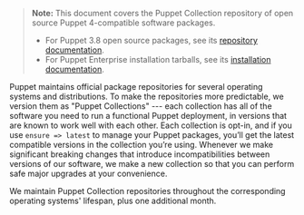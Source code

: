 > **Note:** This document covers the Puppet Collection repository of open source Puppet 4-compatible software packages.
> -   For Puppet 3.8 open source packages, see its [repository documentation](/puppet/3.8/puppet_repositories.html).
> -   For Puppet Enterprise installation tarballs, see its [installation documentation](/pe/latest/install_basic.html).

Puppet maintains official package repositories for several operating systems and distributions. To make the repositories more predictable, we version them as "Puppet Collections" --- each collection has all of the software you need to run a functional Puppet deployment, in versions that are known to work well with each other. Each collection is opt-in, and if you use `ensure => latest` to manage your Puppet packages, you’ll get the latest compatible versions in the collection you’re using. Whenever we make significant breaking changes that introduce incompatibilities between versions of our software, we make a new collection so that you can perform safe major upgrades at your convenience.

We maintain Puppet Collection repositories throughout the corresponding operating systems' lifespan, plus one additional month.